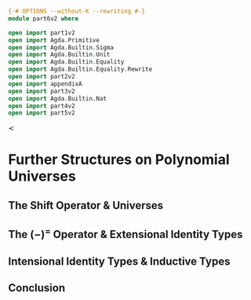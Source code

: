 ```agda
{-# OPTIONS --without-K --rewriting #-}
module part6v2 where

open import part1v2
open import Agda.Primitive
open import Agda.Builtin.Sigma
open import Agda.Builtin.Unit
open import Agda.Builtin.Equality
open import Agda.Builtin.Equality.Rewrite
open import part2v2
open import appendixA
open import part3v2
open import Agda.Builtin.Nat
open import part4v2
open import part5v2
```

≺

# Further Structures on Polynomial Universes

## The Shift Operator & Universes

## The $(-)^=$ Operator & Extensional Identity Types

## Intensional Identity Types & Inductive Types

## Conclusion